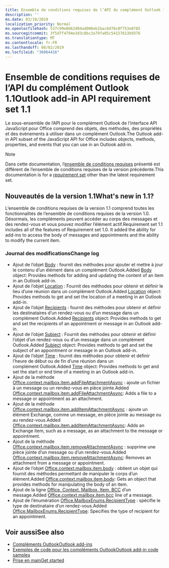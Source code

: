```yaml
---
title: Ensemble de conditions requises de l’API du complément Outlook 1.1
description: ''
ms.date: 03/19/2019
localization_priority: Normal
ms.openlocfilehash: 537c99e8662d04ad006eb1bac6d76c0f753e8785
ms.sourcegitcommit: 3f5d7f4794e3d3c8bc3a79fa05c54157613b9376
ms.translationtype: MT
ms.contentlocale: fr-FR
ms.lasthandoff: 08/02/2019
ms.locfileid: "36064416"
---
```

# <a name="outlook-add-in-api-requirement-set-11"></a><span data-ttu-id="e17b5-102">Ensemble de conditions requises de l’API du complément Outlook 1.1</span><span class="sxs-lookup"><span data-stu-id="e17b5-102">Outlook add-in API requirement set 1.1</span></span>

<span data-ttu-id="e17b5-103">Le sous-ensemble de l’API pour le complément Outlook de l’interface API JavaScript pour Office comprend des objets, des méthodes, des propriétés et des événements à utiliser dans un complément Outlook.</span><span class="sxs-lookup"><span data-stu-id="e17b5-103">The Outlook add-in API subset of the JavaScript API for Office includes objects, methods, properties, and events that you can use in an Outlook add-in.</span></span>

> [!NOTE]
> <span data-ttu-id="e17b5-104">Dans cette documentation, l’[ensemble de conditions requises](/office/dev/add-ins/reference/requirement-sets/outlook-api-requirement-sets) présenté est différent de l’ensemble de conditions requises de la version précédente.</span><span class="sxs-lookup"><span data-stu-id="e17b5-104">This documentation is for a [requirement set](/office/dev/add-ins/reference/requirement-sets/outlook-api-requirement-sets) other than the latest requirement set.</span></span> 

## <a name="whats-new-in-11"></a><span data-ttu-id="e17b5-105">Nouveautés de la version 1.1</span><span class="sxs-lookup"><span data-stu-id="e17b5-105">What's new in 1.1?</span></span>

<span data-ttu-id="e17b5-p101">L’ensemble de conditions requises de la version 1.1 comprend toutes les fonctionnalités de l’ensemble de conditions requises de la version 1.0. Désormais, les compléments peuvent accéder au corps des messages et des rendez-vous et vous pouvez modifier l’élément actif.</span><span class="sxs-lookup"><span data-stu-id="e17b5-p101">Requirement set 1.1 includes all of the features of Requirement set 1.0. It added the ability for add-ins to access the body of messages and appointments and the ability to modify the current item.</span></span>

### <a name="change-log"></a><span data-ttu-id="e17b5-108">Journal des modifications</span><span class="sxs-lookup"><span data-stu-id="e17b5-108">Change log</span></span>

- <span data-ttu-id="e17b5-109">Ajout de l’objet [Body](/javascript/api/outlook/office.body?view=outlook-js-1.1) : fournit des méthodes pour ajouter et mettre à jour le contenu d’un élément dans un complément Outlook.</span><span class="sxs-lookup"><span data-stu-id="e17b5-109">Added [Body](/javascript/api/outlook/office.body?view=outlook-js-1.1) object: Provides methods for adding and updating the content of an item in an Outlook add-in.</span></span>
- <span data-ttu-id="e17b5-110">Ajout de l’objet [Location](/javascript/api/outlook/office.location?view=outlook-js-1.1) : Fournit des méthodes pour obtenir et définir le lieu d’une réunion dans un complément Outlook.</span><span class="sxs-lookup"><span data-stu-id="e17b5-110">Added [Location](/javascript/api/outlook/office.location?view=outlook-js-1.1) object: Provides methods to get and set the location of a meeting in an Outlook add-in.</span></span>
- <span data-ttu-id="e17b5-111">Ajout de l’objet [Recipients](/javascript/api/outlook/office.recipients?view=outlook-js-1.1) : fournit des méthodes pour obtenir et définir les destinataires d’un rendez-vous ou d’un message dans un complément Outlook.</span><span class="sxs-lookup"><span data-stu-id="e17b5-111">Added [Recipients](/javascript/api/outlook/office.recipients?view=outlook-js-1.1) object: Provides methods to get and set the recipients of an appointment or message in an Outlook add-in.</span></span>
- <span data-ttu-id="e17b5-112">Ajout de l’objet [Subject](/javascript/api/outlook/office.subject?view=outlook-js-1.1) : Fournit des méthodes pour obtenir et définir l’objet d’un rendez-vous ou d’un message dans un complément Outlook.</span><span class="sxs-lookup"><span data-stu-id="e17b5-112">Added [Subject](/javascript/api/outlook/office.subject?view=outlook-js-1.1) object: Provides methods to get and set the subject of an appointment or message in an Outlook add-in.</span></span>
- <span data-ttu-id="e17b5-113">Ajout de l’objet [Time](/javascript/api/outlook/office.time?view=outlook-js-1.1) : fournit des méthodes pour obtenir et définir l’heure de début ou de fin d’une réunion dans un complément Outlook.</span><span class="sxs-lookup"><span data-stu-id="e17b5-113">Added [Time](/javascript/api/outlook/office.time?view=outlook-js-1.1) object: Provides methods to get and set the start or end time of a meeting in an Outlook add-in.</span></span>
- <span data-ttu-id="e17b5-114">Ajout de la méthode [Office.context.mailbox.item.addFileAttachmentAsync](office.context.mailbox.item.md#addfileattachmentasyncuri-attachmentname-options-callback) : ajoute un fichier à un message ou un rendez-vous en pièce jointe.</span><span class="sxs-lookup"><span data-stu-id="e17b5-114">Added [Office.context.mailbox.item.addFileAttachmentAsync](office.context.mailbox.item.md#addfileattachmentasyncuri-attachmentname-options-callback): Adds a file to a message or appointment as an attachment.</span></span>
- <span data-ttu-id="e17b5-115">Ajout de la méthode [Office.context.mailbox.item.addItemAttachmentAsync](office.context.mailbox.item.md#additemattachmentasyncitemid-attachmentname-options-callback) : ajoute un élément Exchange, comme un message, en pièce jointe au message ou au rendez-vous.</span><span class="sxs-lookup"><span data-stu-id="e17b5-115">Added [Office.context.mailbox.item.addItemAttachmentAsync](office.context.mailbox.item.md#additemattachmentasyncitemid-attachmentname-options-callback): Adds an Exchange item, such as a message, as an attachment to the message or appointment.</span></span>
- <span data-ttu-id="e17b5-116">Ajout de la méthode [Office.context.mailbox.item.removeAttachmentAsync](office.context.mailbox.item.md#removeattachmentasyncattachmentid-options-callback) : supprime une pièce jointe d’un message ou d’un rendez-vous.</span><span class="sxs-lookup"><span data-stu-id="e17b5-116">Added [Office.context.mailbox.item.removeAttachmentAsync](office.context.mailbox.item.md#removeattachmentasyncattachmentid-options-callback): Removes an attachment from a message or appointment.</span></span>
- <span data-ttu-id="e17b5-117">Ajout de l’objet [Office.context.mailbox.item.body](office.context.mailbox.item.md#body-body) : obtient un objet qui fournit des méthodes permettant de manipuler le corps d’un élément.</span><span class="sxs-lookup"><span data-stu-id="e17b5-117">Added [Office.context.mailbox.item.body](office.context.mailbox.item.md#body-body): Gets an object that provides methods for manipulating the body of an item.</span></span>
- <span data-ttu-id="e17b5-118">Ajout de la ligne [Office. Context. Mailbox. Item. BCC](office.context.mailbox.item.md#bcc-recipients) d’un message.</span><span class="sxs-lookup"><span data-stu-id="e17b5-118">Added [Office.context.mailbox.item.bcc](office.context.mailbox.item.md#bcc-recipients) line of a message.</span></span>
- <span data-ttu-id="e17b5-119">Ajout de l’énumération [Office.MailboxEnums.RecipientType](/javascript/api/outlook/office.mailboxenums.recipienttype?view=outlook-js-1.1) : spécifie le type de destinataire d’un rendez-vous.</span><span class="sxs-lookup"><span data-stu-id="e17b5-119">Added [Office.MailboxEnums.RecipientType](/javascript/api/outlook/office.mailboxenums.recipienttype?view=outlook-js-1.1): Specifies the type of recipient for an appointment.</span></span>

## <a name="see-also"></a><span data-ttu-id="e17b5-120">Voir aussi</span><span class="sxs-lookup"><span data-stu-id="e17b5-120">See also</span></span>

- [<span data-ttu-id="e17b5-121">Compléments Outlook</span><span class="sxs-lookup"><span data-stu-id="e17b5-121">Outlook add-ins</span></span>](/outlook/add-ins/)
- [<span data-ttu-id="e17b5-122">Exemples de code pour les compléments Outlook</span><span class="sxs-lookup"><span data-stu-id="e17b5-122">Outlook add-in code samples</span></span>](https://developer.microsoft.com/outlook/gallery/?filterBy=Outlook,Samples,Add-ins)
- [<span data-ttu-id="e17b5-123">Prise en main</span><span class="sxs-lookup"><span data-stu-id="e17b5-123">Get started</span></span>](/outlook/add-ins/quick-start)
